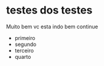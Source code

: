 # testes dos testes



Muito bem vc esta indo bem continue

- primeiro
- segundo
- terceiro
- quarto